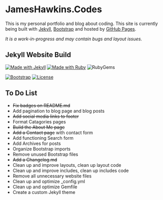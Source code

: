 # JamesHawkins.Codes

This is my personal portfolio and blog about coding. This site is currently being built with [Jekyll](https://jekyllrb.com), [Bootstrap](https://getbootstrap.com/) and hosted by [GitHub Pages](https://pages.github.com).

_It is a work-in-progress and may contain bugs and layout issues._

## Jekyll Website Build

[![Made with Jekyll](https://img.shields.io/badge/Jekyll-4.3.2-blue?logo=jekyll&logoColor=white)](https://jekyllrb.com)
[![Made with Ruby](https://img.shields.io/badge/Ruby->=3.2.2-blue?logo=ruby&logoColor=white)](https://ruby-lang.org)
![RubyGems](https://img.shields.io/badge/RubyGems-3.5.1-label?logo=rubygems&logoColor=white&color=%23E9573F&link=https%3A%2F%2Frubygems.org%2F)

[![Bootstrap](https://img.shields.io/badge/Bootstrap-5.3.2-label?logo=bootstrap&logoColor=white&color=%237952B3)](<https://www.getbootstrap.com>)
[![License](https://img.shields.io/badge/License-MIT-blue)](#license)

## To Do List

- ~~Fix badges on README.md~~
- Add pagination to blog page and blog posts
- ~~Add social media links to footer~~
- Format Catagories pages
- ~~Build the About Me page~~
- ~~Add a Contact page~~ with contact form
- Add functioning Search form
- Add Archives for posts
- Organize Bootstrap imports
- Remove unused Bootstrap files
- ~~Add a Changelog.md~~
- Clean up and improve layouts, clean up layout code
- Clean up and improve includes, clean up includes code
- Remove all unnecessary website files
- Clean up and optimize \_config.yml
- Clean up and optimize Gemfile
- Create a custom Jekyll theme
